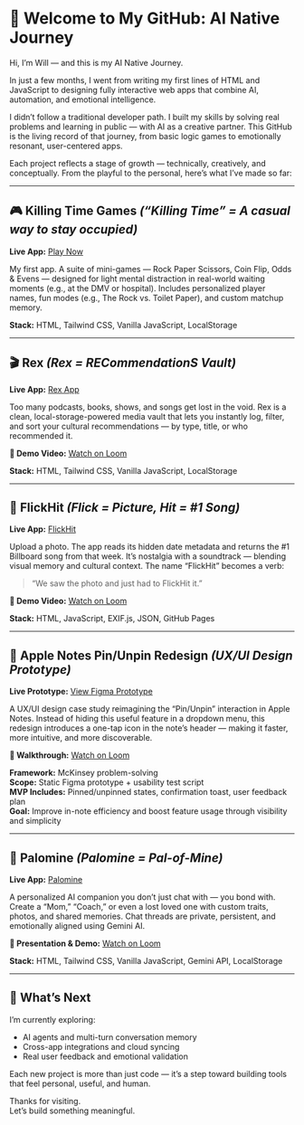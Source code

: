 # 👋 Welcome to My GitHub: AI Native Journey

Hi, I’m Will — and this is my AI Native Journey.

In just a few months, I went from writing my first lines of HTML and JavaScript to designing fully interactive web apps that combine AI, automation, and emotional intelligence.

I didn’t follow a traditional developer path. I built my skills by solving real problems and learning in public — with AI as a creative partner. This GitHub is the living record of that journey, from basic logic games to emotionally resonant, user-centered apps.

Each project reflects a stage of growth — technically, creatively, and conceptually. From the playful to the personal, here’s what I’ve made so far:

---

## 🎮 Killing Time Games _(“Killing Time” = A casual way to stay occupied)_

**Live App:** [Play Now](https://willco8.github.io/killing-time-games/)

My first app. A suite of mini-games — Rock Paper Scissors, Coin Flip, Odds & Evens — designed for light mental distraction in real-world waiting moments (e.g., at the DMV or hospital). Includes personalized player names, fun modes (e.g., The Rock vs. Toilet Paper), and custom matchup memory.

**Stack:** HTML, Tailwind CSS, Vanilla JavaScript, LocalStorage

---

## 🎬 Rex _(Rex = RECommendationS Vault)_

**Live App:** [Rex App](https://willco8.github.io/rex-app/)

Too many podcasts, books, shows, and songs get lost in the void. Rex is a clean, local-storage-powered media vault that lets you instantly log, filter, and sort your cultural recommendations — by type, title, or who recommended it.

**🎥 Demo Video:** [Watch on Loom](https://www.loom.com/share/8ff137d2426846a2aa6afd04aef742d1?sid=27d35a36-87f5-41f2-bc5d-946915c22f61)

**Stack:** HTML, Tailwind CSS, Vanilla JavaScript, LocalStorage

---

## 📸 FlickHit _(Flick = Picture, Hit = #1 Song)_

**Live App:** [FlickHit](https://willco8.github.io/flickhit/)

Upload a photo. The app reads its hidden date metadata and returns the #1 Billboard song from that week. It’s nostalgia with a soundtrack — blending visual memory and cultural context. The name “FlickHit” becomes a verb:  
> “We saw the photo and just had to FlickHit it.”

**🎥 Demo Video:** [Watch on Loom](https://www.loom.com/share/f4e0b4f967804b3eb85ba8eefccdc962)

**Stack:** HTML, JavaScript, EXIF.js, JSON, GitHub Pages

---

## 📌 Apple Notes Pin/Unpin Redesign _(UX/UI Design Prototype)_

**Live Prototype:** [View Figma Prototype](https://www.figma.com/make/WwxkA9J5atwMjfCTjaYoi2/Apple-Notes-Pin-Unpin-Redesign?node-id=0-1&p=f&t=Brabhwa47nAekSQU-0&fullscreen=1)

A UX/UI design case study reimagining the “Pin/Unpin” interaction in Apple Notes. Instead of hiding this useful feature in a dropdown menu, this redesign introduces a one-tap icon in the note’s header — making it faster, more intuitive, and more discoverable.

**🎥 Walkthrough:** [Watch on Loom](https://www.loom.com/share/f7cefff96bbc4cc7886310b404381644?sid=fdb1c07f-3a9b-4227-9d50-4725a8bce7fd)

**Framework:** McKinsey problem-solving  
**Scope:** Static Figma prototype + usability test script  
**MVP Includes:** Pinned/unpinned states, confirmation toast, user feedback plan  
**Goal:** Improve in-note efficiency and boost feature usage through visibility and simplicity

---

## 🤖 Palomine _(Palomine = Pal-of-Mine)_

**Live App:** [Palomine](https://willco8.github.io/palomine/)

A personalized AI companion you don’t just chat with — you bond with. Create a “Mom,” “Coach,” or even a lost loved one with custom traits, photos, and shared memories. Chat threads are private, persistent, and emotionally aligned using Gemini AI.

**🎥 Presentation & Demo:** [Watch on Loom](https://www.loom.com/share/YOUR_PALOMINE_VIDEO_ID)

**Stack:** HTML, Tailwind CSS, Vanilla JavaScript, Gemini API, LocalStorage

---

## 🧠 What’s Next

I’m currently exploring:

- AI agents and multi-turn conversation memory  
- Cross-app integrations and cloud syncing  
- Real user feedback and emotional validation

Each new project is more than just code — it’s a step toward building tools that feel personal, useful, and human.

Thanks for visiting.  
Let’s build something meaningful.
